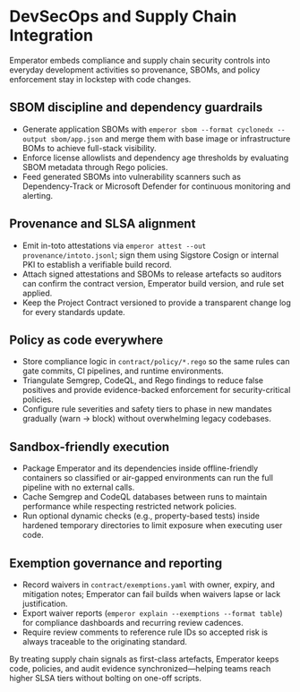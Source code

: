 # DevSecOps and Supply Chain Integration

Emperator embeds compliance and supply chain security controls into everyday development activities so provenance, SBOMs, and policy enforcement stay in lockstep with code changes.

## SBOM discipline and dependency guardrails

- Generate application SBOMs with `emperor sbom --format cyclonedx --output sbom/app.json` and merge them with base image or infrastructure BOMs to achieve full-stack visibility.
- Enforce license allowlists and dependency age thresholds by evaluating SBOM metadata through Rego policies.
- Feed generated SBOMs into vulnerability scanners such as Dependency-Track or Microsoft Defender for continuous monitoring and alerting.

## Provenance and SLSA alignment

- Emit in-toto attestations via `emperor attest --out provenance/intoto.jsonl`; sign them using Sigstore Cosign or internal PKI to establish a verifiable build record.
- Attach signed attestations and SBOMs to release artefacts so auditors can confirm the contract version, Emperator build version, and rule set applied.
- Keep the Project Contract versioned to provide a transparent change log for every standards update.

## Policy as code everywhere

- Store compliance logic in `contract/policy/*.rego` so the same rules can gate commits, CI pipelines, and runtime environments.
- Triangulate Semgrep, CodeQL, and Rego findings to reduce false positives and provide evidence-backed enforcement for security-critical policies.
- Configure rule severities and safety tiers to phase in new mandates gradually (warn → block) without overwhelming legacy codebases.

## Sandbox-friendly execution

- Package Emperator and its dependencies inside offline-friendly containers so classified or air-gapped environments can run the full pipeline with no external calls.
- Cache Semgrep and CodeQL databases between runs to maintain performance while respecting restricted network policies.
- Run optional dynamic checks (e.g., property-based tests) inside hardened temporary directories to limit exposure when executing user code.

## Exemption governance and reporting

- Record waivers in `contract/exemptions.yaml` with owner, expiry, and mitigation notes; Emperator can fail builds when waivers lapse or lack justification.
- Export waiver reports (`emperor explain --exemptions --format table`) for compliance dashboards and recurring review cadences.
- Require review comments to reference rule IDs so accepted risk is always traceable to the originating standard.

By treating supply chain signals as first-class artefacts, Emperator keeps code, policies, and audit evidence synchronized—helping teams reach higher SLSA tiers without bolting on one-off scripts.
